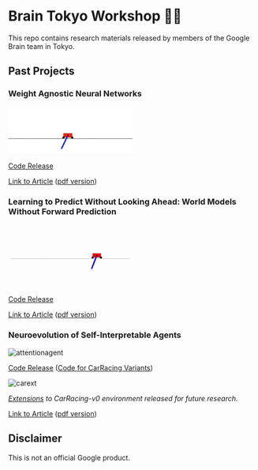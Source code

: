 # Brain Tokyo Workshop 🧠🗼

This repo contains research materials released by members of the Google Brain team in Tokyo.

## Past Projects ##

### Weight Agnostic Neural Networks ###

<p align="left">
  <img width="50%" src="WANNRelease/prettyNEAT/demo/img/swing.gif"></img>
</p>

[Code Release](https://github.com/google/brain-tokyo-workshop/tree/master/WANNRelease)

[Link to Article](https://weightagnostic.github.io/) ([pdf version](https://arxiv.org/abs/1906.04358))

### Learning to Predict Without Looking Ahead: World Models Without Forward Prediction ###

<p align="left">
  <img width="50%" src="learntopredict/assets/learntopredict.gif"></img>
</p>

[Code Release](https://github.com/google/brain-tokyo-workshop/tree/master/learntopredict)

[Link to Article](https://learningtopredict.github.io/) ([pdf version](https://arxiv.org/abs/1910.13038))

### Neuroevolution of Self-Interpretable Agents ###

![attentionagent](https://storage.googleapis.com/quickdraw-models/sketchRNN/attention/assets/card/attentionagent.gif)  

[Code Release](https://github.com/google/brain-tokyo-workshop/tree/master/AttentionAgent)
([Code for CarRacing Variants](https://github.com/google/brain-tokyo-workshop/tree/master/CarRacingExtension))

![carext](https://storage.googleapis.com/quickdraw-models/sketchRNN/attention/assets/card/CarRacingExt2SmallSize.gif)  

*[Extensions](https://github.com/google/brain-tokyo-workshop/tree/master/CarRacingExtension) to CarRacing-v0 environment released for future research.*

[Link to Article](https://attentionagent.github.io/) ([pdf version](https://arxiv.org/abs/2003.08165))

## Disclaimer

This is not an official Google product.
